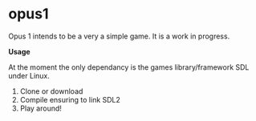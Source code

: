 # opus1

Opus 1 intends to be a very a simple game. It is a work in progress. 



**Usage**

At the moment the only dependancy is the games library/framework SDL under Linux. 

1) Clone or download 
2) Compile ensuring to link SDL2
3) Play around! 

